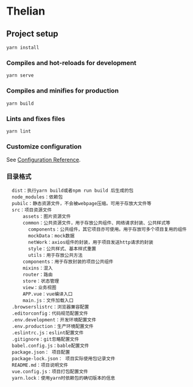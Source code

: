 # Thelian

## Project setup
```
yarn install
```

### Compiles and hot-reloads for development
```
yarn serve
```

### Compiles and minifies for production
```
yarn build
```

### Lints and fixes files
```
yarn lint
```

### Customize configuration
See [Configuration Reference](https://cli.vuejs.org/config/).

### 目录格式
      dist：执行yarn build或者npm run build 后生成的包
      node_modules：依赖包
      pubilc：静态资源文件，不会被webpage压缩。可用于存放大文件等
      src：项目资源文件
          assets：图片资源文件
          common：公共资源文件，用于存放公共组件、网络请求封装、公共样式等
            components：公共组件，其它项目亦可使用。用于存放可多个项目复用的组件
            mockData：mock数据
            netWork：axios组件的封装，用于项目发送http请求的封装
            style：公共样式、基本样式重置
            utils：用于存放公共方法
          components：用于存放封装的项目公共组件
          mixins：混入
          router：路由
          store：状态管理
          view：业务视图
          APP.vue：vue编译入口
          main.js：文件加载入口
      .browserslistrc：浏览器兼容配置
      .editorconfig：代码规范配置文件
      .env.development：开发环境配置文件
      .env.production：生产环境配置文件
      .eslintrc.js：eslint配置文件
      .gitignore：git忽略配置文件
      babel.config.js：bable配置文件
      package.json： 项目配置
      package-lock.json： 项目实际使用包记录文件
      README.md：项目说明文件
      vue.config.js：项目打包配置文件
      yarn.lock：使用yarn时依赖包的确切版本的信息

